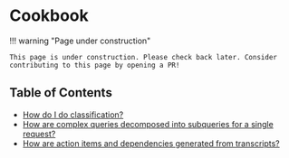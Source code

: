 # Cookbook

!!! warning "Page under construction"

    This page is under construction. Please check back later. Consider contributing to this page by opening a PR! 

## Table of Contents

- [How do I do classification?](./classification.md)
- [How are complex queries decomposed into subqueries for a single request?](./query_decomposition.md)
- [How are action items and dependencies generated from transcripts?](./action_items.md)